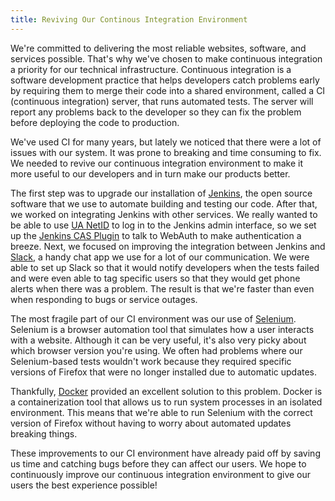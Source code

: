 ```yaml
---
title: Reviving Our Continous Integration Environment 
---
```


We're committed to delivering the most reliable websites, software, and services 
possible.  That's why we've chosen to make continuous integration a priority 
for our technical infrastructure.  Continuous integration is a software development 
practice that helps developers catch problems early by requiring them to 
merge their code into a shared environment, called a CI (continuous integration) 
server, that runs automated tests.  The server will report any problems back 
to the developer so they can fix the problem before deploying the code to 
production.

We've used CI for many years, but lately we noticed that there were a lot of 
issues with our system.  It was prone to breaking and time consuming to fix.
We needed to revive our continuous integration environment to make it more useful
to our developers and in turn make our products better. 

The first step was to upgrade our installation of [Jenkins](https://jenkins.io/), the open source
software that we use to automate building and testing our code.  After that, we
worked on integrating Jenkins with other services.  We really wanted to be able 
to use [UA NetID](https://netid.arizona.edu/) to log in to the Jenkins admin interface, so we set up the
[Jenkins CAS Plugin](https://plugins.jenkins.io/cas-plugin) to talk to WebAuth to make authentication a breeze.  Next, we
focused on improving the integration between Jenkins and [Slack](https://slack.com/), a
handy chat app we use for a lot of our communication.  We were able to set up
Slack so that it would notify developers when the tests failed and were even
able to tag specific users so that they would get phone alerts when there was
a problem.  The result is that we're faster than even when responding to bugs
or service outages.

The most fragile part of our CI environment was our use of [Selenium]( http://www.seleniumhq.org/).
Selenium is a browser automation tool that simulates how a user interacts with
a website.  Although it can be very useful, it's also very picky about which
browser version you're using.  We often had problems where our Selenium-based
tests wouldn't work because they required specific versions of Firefox that
were no longer installed due to automatic updates.

Thankfully, [Docker](https://www.docker.com/) provided an excellent solution to this problem.  Docker
is a containerization tool that allows us to run system processes in an isolated
environment.  This means that we're able to run Selenium with the correct version
of Firefox without having to worry about automated updates breaking things.

These improvements to our CI environment have already paid off by saving us time
and catching bugs before they can affect our users.  We hope to continuously 
improve our continuous integration environment to give our users the best experience
possible!

